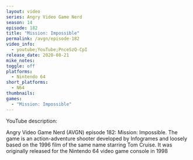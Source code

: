 ```yaml
---
layout: video
series: Angry Video Game Nerd
season: 14
episode: 182
title: "Mission: Impossible"
permalink: /avgn/episode-182
video_info:
  - youtube;YouTube;PnceSzQ-CpI
release_date: 2020-08-21
mike_notes:
toggle: off
platforms: 
  - Nintendo 64
short_platforms:
  - N64
thumbnails: 
games: 
  - "Mission: Impossible"
---
```


<p class="yt-description">YouTube description:</p>

Angry Video Game Nerd (AVGN) episode 182: Mission: Impossible. The game is an action-adventure shooter developed by Infogrames and loosely based on the 1996 film of the same name starring Tom Cruise. It was originally released for the Nintendo 64 video game console in 1998